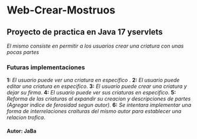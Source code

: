 # Web-Crear-Mostruos

## Proyecto de practica en Java 17 yservlets

_El mismo consiste en permitir a los usuarios crear una criatura con unas pocas partes_

### Futuras implementaciones

**1:** _El usuario puede ver una criatura en especifico_ .
**2:** _El usuario puede editar una criatura en especifico_.
**3:** _El usuario puede crear una criatura y dejar su firma_.
**4:** _El usuario puede ver sus criaturas en especifico_.
**5:** _Reforma de las criaturas al expandir su creacion y descripciones de partes (Agregar indice de ferosidad segun autor)_.
**6:** _Se intentara implementar una forma de interrelaciones craituras del mismo autor para establecer una relacion trofica_.

#### Autor: JaBa
